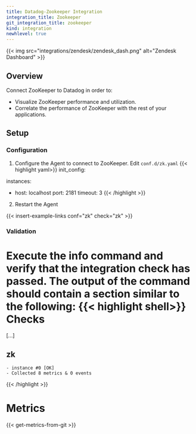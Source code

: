 ```yaml
---
title: Datadog-Zookeeper Integration
integration_title: Zookeeper
git_integration_title: zookeeper
kind: integration
newhlevel: true
---
```


{{< img src="integrations/zendesk/zendesk_dash.png" alt="Zendesk Dashboard" >}}

## Overview

Connect ZooKeeper to Datadog in order to:

* Visualize ZooKeeper performance and utilization.
* Correlate the performance of ZooKeeper with the rest of your applications.

## Setup
### Configuration

1.  Configure the Agent to connect to ZooKeeper. Edit `conf.d/zk.yaml`
{{< highlight yaml>}}
init_config:

instances:
  - host: localhost
    port: 2181
    timeout: 3
{{< /highlight >}}

2.  Restart the Agent

{{< insert-example-links conf="zk" check="zk" >}}

### Validation

Execute the info command and verify that the integration check has passed. The output of the command should contain a section similar to the following:
{{< highlight shell>}}
Checks
======

  [...]

  zk
  --
    - instance #0 [OK]
    - Collected 8 metrics & 0 events
{{< /highlight >}}
# Metrics

{{< get-metrics-from-git >}}